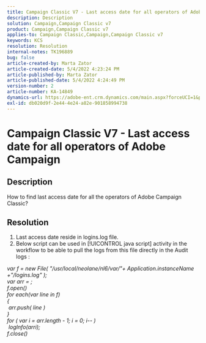 ```yaml
---
title: Campaign Classic V7 - Last access date for all operators of Adobe Campaign
description: Description
solution: Campaign,Campaign Classic v7
product: Campaign,Campaign Classic v7
applies-to: Campaign Classic,Campaign,Campaign Classic v7
keywords: KCS
resolution: Resolution
internal-notes: TK196889
bug: false
article-created-by: Marta Zator
article-created-date: 5/4/2022 4:23:24 PM
article-published-by: Marta Zator
article-published-date: 5/4/2022 4:24:49 PM
version-number: 2
article-number: KA-14849
dynamics-url: https://adobe-ent.crm.dynamics.com/main.aspx?forceUCI=1&pagetype=entityrecord&etn=knowledgearticle&id=83ef7582-c6cb-ec11-a7b5-6045bd00d4f5
exl-id: db020d9f-2e44-4e24-a82e-901858994738
---
```

# Campaign Classic V7 - Last access date for all operators of Adobe Campaign

## Description


How to find last access date for all the operators of Adobe Campaign Classic?


## Resolution


1. Last access date reside in logins.log file.
2. Below script can be used in [!UICONTROL java script] activity in the workflow to be able to pull the logs from this file directly in the Audit logs :

*var f = new File( "/usr/local/neolane/nl6/var/"+ Application.instanceName +"/logins.log" );
<br>var arr = ;
<br>f.open()
<br>for each(var line in f)
<br>&lbrace;
<br> arr.push( line )
<br>&rbrace;
<br>for ( var i = arr.length - 1; i = 0; i-- )
<br> logInfo(arri);
<br>f.close()*
